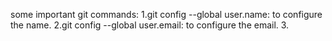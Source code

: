 some important git commands:
1.git config --global user.name: to configure the name.
2.git config --global user.email: to configure the email.
3.
